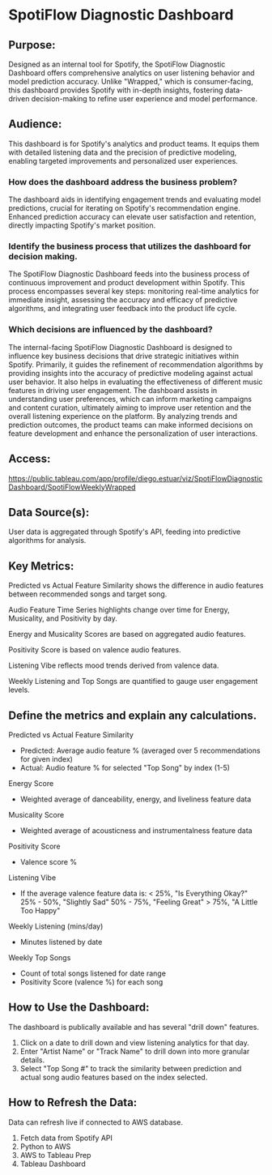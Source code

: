 # SpotiFlow Diagnostic Dashboard

## Purpose:
Designed as an internal tool for Spotify, the SpotiFlow Diagnostic Dashboard offers comprehensive analytics on user listening behavior and model prediction accuracy. Unlike "Wrapped," which is consumer-facing, this dashboard provides Spotify with in-depth insights, fostering data-driven decision-making to refine user experience and model performance.

## Audience:
This dashboard is for Spotify's analytics and product teams. It equips them with detailed listening data and the precision of predictive modeling, enabling targeted improvements and personalized user experiences.

### How does the dashboard address the business problem?
The dashboard aids in identifying engagement trends and evaluating model predictions, crucial for iterating on Spotify's recommendation engine. Enhanced prediction accuracy can elevate user satisfaction and retention, directly impacting Spotify's market position.

### Identify the business process that utilizes the dashboard for decision making.
The SpotiFlow Diagnostic Dashboard feeds into the business process of continuous improvement and product development within Spotify. This process encompasses several key steps: monitoring real-time analytics for immediate insight, assessing the accuracy and efficacy of predictive algorithms, and integrating user feedback into the product life cycle. 

### Which decisions are influenced by the dashboard?
The internal-facing SpotiFlow Diagnostic Dashboard is designed to influence key business decisions that drive strategic initiatives within Spotify. Primarily, it guides the refinement of recommendation algorithms by providing insights into the accuracy of predictive modeling against actual user behavior. It also helps in evaluating the effectiveness of different music features in driving user engagement. The dashboard assists in understanding user preferences, which can inform marketing campaigns and content curation, ultimately aiming to improve user retention and the overall listening experience on the platform. By analyzing trends and prediction outcomes, the product teams can make informed decisions on feature development and enhance the personalization of user interactions.

## Access:
https://public.tableau.com/app/profile/diego.estuar/viz/SpotiFlowDiagnosticDashboard/SpotiFlowWeeklyWrapped

## Data Source(s):
User data is aggregated through Spotify's API, feeding into predictive algorithms for analysis.

## Key Metrics:
Predicted vs Actual Feature Similarity shows the difference in audio features between recommended songs and target song.

Audio Feature Time Series highlights change over time for Energy, Musicality, and Positivity by day.

Energy and Musicality Scores are based on aggregated audio features.

Positivity Score is based on valence audio features.

Listening Vibe reflects mood trends derived from valence data.

Weekly Listening and Top Songs are quantified to gauge user engagement levels.

## Define the metrics and explain any calculations.
Predicted vs Actual Feature Similarity
  - Predicted: Average audio feature % (averaged over 5 recommendations for given index)
  - Actual: Audio feature % for selected "Top Song" by index (1-5)
    
Energy Score
  - Weighted average of danceability, energy, and liveliness feature data
    
Musicality Score
  - Weighted average of acousticness and instrumentalness feature  data

Positivity Score
  - Valence score %
        
Listening Vibe
  - If the average valence feature data is:
        < 25%, "Is Everything Okay?"
        25% - 50%, "Slightly Sad"
        50% - 75%, "Feeling Great"
        > 75%, "A Little Too Happy"

Weekly Listening (mins/day)
  - Minutes listened by date
    
Weekly Top Songs
  - Count of total songs listened for date range
  - Positivity Score (valence %) for each song
    
## How to Use the Dashboard:
The dashboard is publically available and has several "drill down" features.
1. Click on a date to drill down and view listening analytics for that day.
2. Enter "Artist Name" or "Track Name" to drill down into more granular details.
3. Select "Top Song #" to track the similarity between prediction and actual song audio features based on the index selected.

## How to Refresh the Data:
Data can refresh live if connected to AWS database.
1. Fetch data from Spotify API
2. Python to AWS
3. AWS to Tableau Prep
4. Tableau Dashboard
